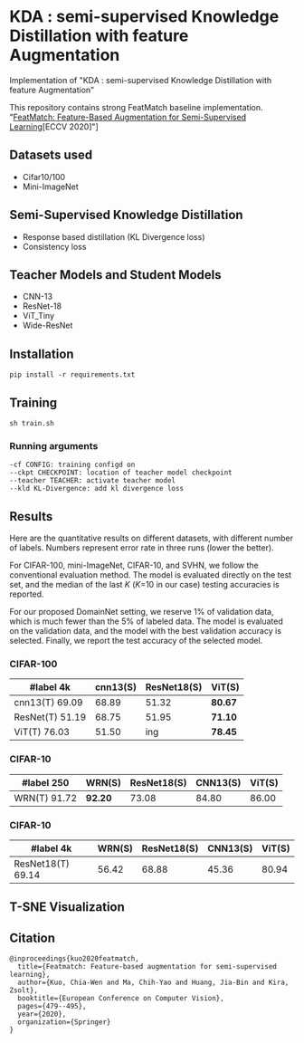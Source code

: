 # KDA : semi-supervised Knowledge Distillation with feature Augmentation
Implementation of "KDA : semi-supervised Knowledge Distillation with feature Augmentation"

This repository contains strong FeatMatch baseline implementation.
"[FeatMatch: Feature-Based Augmentation for Semi-Supervised Learning](https://www.ecva.net/papers/eccv_2020/papers_ECCV/papers/123630460.pdf)[ECCV 2020]"]

## Datasets used
- Cifar10/100
- Mini-ImageNet

## Semi-Supervised Knowledge Distillation
- Response based distillation (KL Divergence loss)
- Consistency loss

## Teacher Models and Student Models
- CNN-13
- ResNet-18
- ViT_Tiny
- Wide-ResNet

## Installation
```
pip install -r requirements.txt

```

## Training
```
sh train.sh
```

### Running arguments

    -cf CONFIG: training configd on
    --ckpt CHECKPOINT: location of teacher model checkpoint
    --teacher TEACHER: activate teacher model
    --kld KL-Divergence: add kl divergence loss


## Results

Here are the quantitative results on different datasets, with different number of labels. Numbers represent error rate in three runs (lower the better).

For CIFAR-100, mini-ImageNet, CIFAR-10, and SVHN, we follow the conventional evaluation method.
The model is evaluated directly on the test set, and the median of the last _K_ (_K_=10 in our case) testing accuracies is reported.

For our proposed DomainNet setting, we reserve 1% of validation data, which is much fewer than the 5% of labeled data.
The model is evaluated on the validation data, and the model with the best validation accuracy is selected.
Finally, we report the test accuracy of the selected model.

### CIFAR-100
\#label 4k | cnn13(S) | ResNet18(S) | ViT(S)
--- | --- | --- | ---
cnn13(T) 69.09 | 68.89 | 51.32 | **80.67**
ResNet(T) 51.19 | 68.75 | 51.95 | **71.10**
ViT(T) 76.03 | 51.50 | ing | **78.45**

### CIFAR-10
\#label 250 | WRN(S) | ResNet18(S) | CNN13(S) | ViT(S)
--- | --- | --- | --- | ---
WRN(T) 91.72 | **92.20** | 73.08 | 84.80 | 86.00 

### CIFAR-10
\#label 4k  | WRN(S) | ResNet18(S) | CNN13(S) | ViT(S)
--- | --- | --- | --- | ---
ResNet18(T) 69.14 | 56.42 | 68.88 | 45.36 | 80.94

## T-SNE Visualization


## Citation
    @inproceedings{kuo2020featmatch,
      title={Featmatch: Feature-based augmentation for semi-supervised learning},
      author={Kuo, Chia-Wen and Ma, Chih-Yao and Huang, Jia-Bin and Kira, Zsolt},
      booktitle={European Conference on Computer Vision},
      pages={479--495},
      year={2020},
      organization={Springer}
    }

[svhn]: http://ufldl.stanford.edu/housenumbers/
[cifar]: https://www.cs.toronto.edu/~kriz/cifar.html
[mini_imagenet]: https://github.com/twitter/meta-learning-lstm/tree/master/data/miniImagenet
[zca]: https://drive.google.com/drive/folders/14DDmdqMvBSp45ivk589-jpVq9Q4as0xA?usp=sharing

[Chia-Wen Kuo]: https://sites.google.com/view/chiawen-kuo/home
[Chih-Yao Ma]: https://chihyaoma.github.io/
[Jia-Bin Huang]: https://filebox.ece.vt.edu/~jbhuang/
[Zsolt Kira]: https://www.cc.gatech.edu/~zk15/
[arXiv]: https://arxiv.org/abs/2007.08505
[Project]: https://sites.google.com/view/chiawen-kuo/home/featmatch
